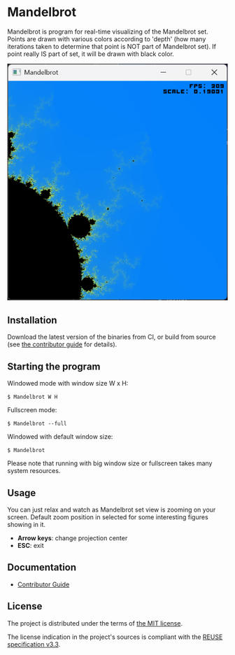<!--
SPDX-FileCopyrightText: 2010-2025 Friedrich von Never <friedrich@fornever.me>

SPDX-License-Identifier: MIT
-->

Mandelbrot
==========

Mandelbrot is program for real-time visualizing of the Mandelbrot set. Points
are drawn with various colors according to 'depth' (how many iterations taken
to determine that point is NOT part of Mandelbrot set). If point really IS part
of set, it will be drawn with black color.

![Screenshot][screenshot]

Installation
------------
Download the latest version of the binaries from CI, or build from source (see [the contributor guide][docs.contributing] for details).

Starting the program
--------------------

Windowed mode with window size W x H:

```console
$ Mandelbrot W H
```

Fullscreen mode:

```console
$ Mandelbrot --full
```

Windowed with default window size:

```console
$ Mandelbrot
```

Please note that running with big window size or fullscreen takes many system
resources.

Usage
-----

You can just relax and watch as Mandelbrot set view is zooming on your screen.
Default zoom position in selected for some interesting figures showing in it.

- **Arrow keys**: change projection center
- **ESC**: exit

Documentation
-------------
- [Contributor Guide][docs.contributing]

License
-------
The project is distributed under the terms of [the MIT license][docs.license].

The license indication in the project's sources is compliant with the [REUSE specification v3.3][reuse.spec].

[docs.contributing]: CONTRIBUTING.md
[docs.license]: LICENSES/MIT.txt
[reuse.spec]: https://reuse.software/spec-3.3/
[screenshot]: docs/screenshot.png
